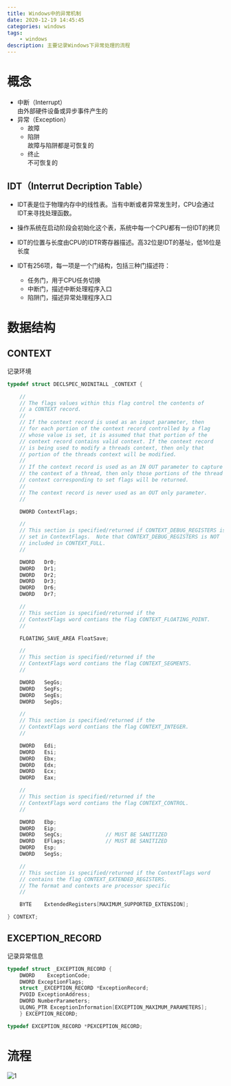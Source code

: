 ```yaml
---
title: Windows中的异常机制
date: 2020-12-19 14:45:45
categories: windows
tags:
    - windows
description: 主要记录Windows下异常处理的流程  
---
```

# 概念
- 中断（Interrupt）  
    由外部硬件设备或异步事件产生的
- 异常（Exception）  
    - 故障  
    - 陷阱  
        故障与陷阱都是可恢复的
    - 终止  
        不可恢复的

## IDT（Interrut Decription Table）
- IDT表是位于物理内存中的线性表。当有中断或者异常发生时，CPU会通过IDT来寻找处理函数。  
  
- 操作系统在启动阶段会初始化这个表，系统中每一个CPU都有一份IDT的拷贝  

- IDT的位置与长度由CPU的IDTR寄存器描述。高32位是IDT的基址，低16位是长度  

- IDT有256项，每一项是一个门结构，包括三种门描述符：
    - 任务门，用于CPU任务切换
    - 中断门，描述中断处理程序入口
    - 陷阱门，描述异常处理程序入口


# 数据结构
## CONTEXT
记录环境
```c++
typedef struct DECLSPEC_NOINITALL _CONTEXT {

    //
    // The flags values within this flag control the contents of
    // a CONTEXT record.
    //
    // If the context record is used as an input parameter, then
    // for each portion of the context record controlled by a flag
    // whose value is set, it is assumed that that portion of the
    // context record contains valid context. If the context record
    // is being used to modify a threads context, then only that
    // portion of the threads context will be modified.
    //
    // If the context record is used as an IN OUT parameter to capture
    // the context of a thread, then only those portions of the thread's
    // context corresponding to set flags will be returned.
    //
    // The context record is never used as an OUT only parameter.
    //

    DWORD ContextFlags;

    //
    // This section is specified/returned if CONTEXT_DEBUG_REGISTERS is
    // set in ContextFlags.  Note that CONTEXT_DEBUG_REGISTERS is NOT
    // included in CONTEXT_FULL.
    //

    DWORD   Dr0;
    DWORD   Dr1;
    DWORD   Dr2;
    DWORD   Dr3;
    DWORD   Dr6;
    DWORD   Dr7;

    //
    // This section is specified/returned if the
    // ContextFlags word contians the flag CONTEXT_FLOATING_POINT.
    //

    FLOATING_SAVE_AREA FloatSave;

    //
    // This section is specified/returned if the
    // ContextFlags word contians the flag CONTEXT_SEGMENTS.
    //

    DWORD   SegGs;
    DWORD   SegFs;
    DWORD   SegEs;
    DWORD   SegDs;

    //
    // This section is specified/returned if the
    // ContextFlags word contians the flag CONTEXT_INTEGER.
    //

    DWORD   Edi;
    DWORD   Esi;
    DWORD   Ebx;
    DWORD   Edx;
    DWORD   Ecx;
    DWORD   Eax;

    //
    // This section is specified/returned if the
    // ContextFlags word contians the flag CONTEXT_CONTROL.
    //

    DWORD   Ebp;
    DWORD   Eip;
    DWORD   SegCs;              // MUST BE SANITIZED
    DWORD   EFlags;             // MUST BE SANITIZED
    DWORD   Esp;
    DWORD   SegSs;

    //
    // This section is specified/returned if the ContextFlags word
    // contains the flag CONTEXT_EXTENDED_REGISTERS.
    // The format and contexts are processor specific
    //

    BYTE    ExtendedRegisters[MAXIMUM_SUPPORTED_EXTENSION];

} CONTEXT;
```
## EXCEPTION_RECORD
记录异常信息
```c++
typedef struct _EXCEPTION_RECORD {
    DWORD    ExceptionCode;
    DWORD ExceptionFlags;
    struct _EXCEPTION_RECORD *ExceptionRecord;
    PVOID ExceptionAddress;
    DWORD NumberParameters;
    ULONG_PTR ExceptionInformation[EXCEPTION_MAXIMUM_PARAMETERS];
    } EXCEPTION_RECORD;

typedef EXCEPTION_RECORD *PEXCEPTION_RECORD;
```

# 流程
![1](process.png)  